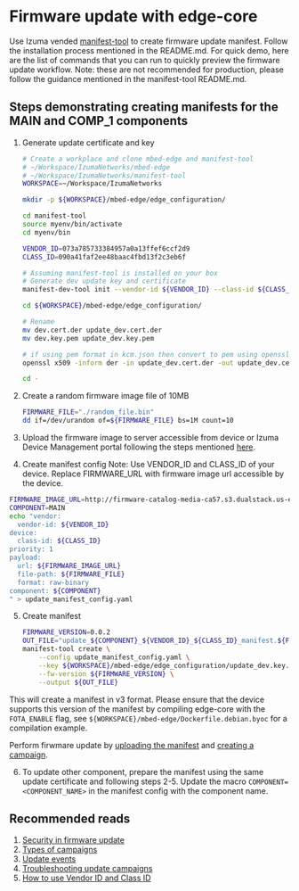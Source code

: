 # Firmware update with edge-core

Use Izuma vended [manifest-tool](https://github.com/PelionIoT/manifest-tool/tree/master) to create firmware update manifest. Follow the installation process mentioned in the README.md. For quick demo, here are the list of commands that you can run to quickly preview the firmware update workflow. Note: these are not recommended for production, please follow the guidance mentioned in the manifest-tool README.md.

## Steps demonstrating creating manifests for the MAIN and COMP_1 components

1. Generate update certificate and key
    ```bash
    # Create a workplace and clone mbed-edge and manifest-tool
    # ~/Workspace/IzumaNetworks/mbed-edge
    # ~/Workspace/IzumaNetworks/manifest-tool
    WORKSPACE=~/Workspace/IzumaNetworks

    mkdir -p ${WORKSPACE}/mbed-edge/edge_configuration/

    cd manifest-tool
    source myenv/bin/activate
    cd myenv/bin

    VENDOR_ID=073a785733384957a0a13ffef6ccf2d9
    CLASS_ID=090a41faf2ee48baac4fbd13f2c3eb6f

    # Assuming manifest-tool is installed on your box
    # Generate dev update key and certificate
    manifest-dev-tool init --vendor-id ${VENDOR_ID} --class-id ${CLASS_ID} --cache-dir ${WORKSPACE}/mbed-edge/edge_configuration/

    cd ${WORKSPACE}/mbed-edge/edge_configuration/

    # Rename
    mv dev.cert.der update_dev.cert.der
    mv dev.key.pem update_dev.key.pem

    # if using pem format in kcm.json then convert to pem using openssl
    openssl x509 -inform der -in update_dev.cert.der -out update_dev.cert.pem

    cd -
    ```

2. Create a random firmware image file of 10MB

    ```bash
    FIRMWARE_FILE="./random_file.bin"
    dd if=/dev/urandom of=${FIRMWARE_FILE} bs=1M count=10
    ```

3. Upload the firmware image to server accessible from device or Izuma Device Management portal following the steps mentioned [here](https://developer.izumanetworks.com/docs/device-management/current/updating-firmware/running-update-campaigns.html).

4. Create manifest config
    Note: Use VENDOR_ID and CLASS_ID of your device. Replace FIRMWARE_URL with firmware image url accessible by the device.

```bash
FIRMWARE_IMAGE_URL=http://firmware-catalog-media-ca57.s3.dualstack.us-east-1.amazonaws.com/3nGjS8dpZfk3TnRtyuJPZq
COMPONENT=MAIN
echo "vendor:
  vendor-id: ${VENDOR_ID}
device:
  class-id: ${CLASS_ID}
priority: 1
payload:
  url: ${FIRMWARE_IMAGE_URL}
  file-path: ${FIRMWARE_FILE}
  format: raw-binary
component: ${COMPONENT}
" > update_manifest_config.yaml
```

5. Create manifest

    ```bash
    FIRMWARE_VERSION=0.0.2
    OUT_FILE="update_${COMPONENT}_${VENDOR_ID}_${CLASS_ID}_manifest.${FIRMWARE_VERSION}.bin"
    manifest-tool create \
        --config update_manifest_config.yaml \
        --key ${WORKSPACE}/mbed-edge/edge_configuration/update_dev.key.pem \
        --fw-version ${FIRMWARE_VERSION} \
        --output ${OUT_FILE}
    ```

This will create a manifest in v3 format. Please ensure that the device supports this version of the manifest by compiling edge-core with the `FOTA_ENABLE` flag, see `${WORKSPACE}/mbed-edge/Dockerfile.debian.byoc` for a compilation example.

Perform firwmare update by [uploading the manifest](https://developer.izumanetworks.com/docs/device-management/current/updating-firmware/uploading-the-manifest.html) and [creating a campaign](https://developer.izumanetworks.com/docs/device-management/current/updating-firmware/configuring-initiating-and-monitoring-an-update-campaign.html).

6. To update other component, prepare the manifest using the same update certificate and following steps 2-5. Update the macro `COMPONENT=<COMPONENT_NAME>` in the manifest config with the component name.

## Recommended reads

1. [Security in firmware update](https://developer.izumanetworks.com/docs/device-management/current/updating-firmware/security.html)
1. [Types of campaigns](https://developer.izumanetworks.com/docs/device-management/current/updating-firmware/update-campaigns.html)
1. [Update events](https://developer.izumanetworks.com/docs/device-management/current/device-management/viewing-device-events.html)
1. [Troubleshooting update campaigns](https://developer.izumanetworks.com/docs/device-management/current/updating-firmware/troubleshooting-update-campaigns.html)
1. [How to use Vendor ID and Class ID](https://developer.izumanetworks.com/docs/device-management/current/updating-firmware/device-management-update-concepts.html)
